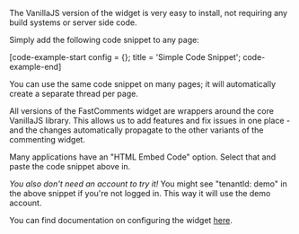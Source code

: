 The VanillaJS version of the widget is very easy to install, not requiring any build systems or server side code.

Simply add the following code snippet to any page:

[code-example-start config = {}; title = 'Simple Code Snippet'; code-example-end]

You can use the same code snippet on many pages; it will automatically create a separate thread per page.

All versions of the FastComments widget are wrappers around the core VanillaJS library. This allows us to add features
and fix issues in one place - and the changes automatically propagate to the other variants of the commenting widget.

Many applications have an "HTML Embed Code" option. Select that and paste the code snippet above in.

*You also don't need an account to try it!* You might see "tenantId: demo" in the above snippet if you're not logged in. This way it will use
the demo account.

You can find documentation on configuring the widget <a href="/guide-customizations-and-configuration.html" target="_blank">here</a>.
